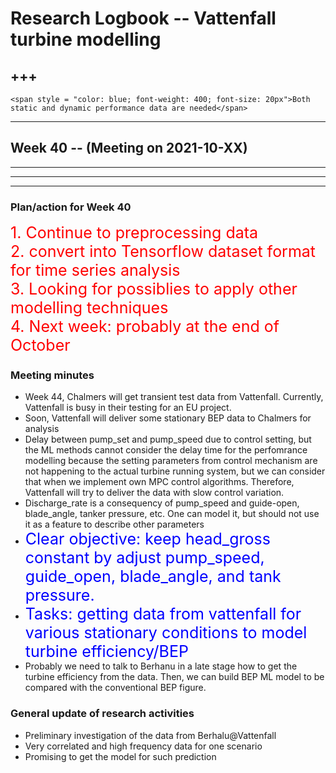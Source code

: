 # Research Logbook -- Vattenfall turbine modelling

+++
---


```{admonition}  <span style = "color: blue; font-weight: 600; font-size: 25px">Collecting test data</span>
<span style = "color: blue; font-weight: 400; font-size: 20px">Both static and dynamic performance data are needed</span>
```


***
## Week 40 -- (Meeting on 2021-10-XX)
---

***
---

### Plan/action for Week 40
<span style = "font-weight: 400; font-size: 25px; color: red">
  1. Continue to preprocessing data <br />
  2. convert into Tensorflow dataset format for time series analysis <br />
  3. Looking for possiblies to apply other modelling techniques <br />
  4. Next week: probably at the end of October <br />
</span>

### Meeting minutes
* Week 44, Chalmers will get transient test data from Vattenfall. Currently, Vattenfall is busy in their testing for an EU project.
* Soon, Vattenfall will deliver some stationary BEP data to Chalmers for analysis
* Delay between pump_set and pump_speed due to control setting, but the ML methods cannot consider the delay time for the perfomrance modelling because the setting parameters from control mechanism are not happening to the actual turbine running system, but we can consider that when we implement own MPC control algorithms. Therefore, Vattenfall will try to deliver the data with slow control variation.
* Discharge_rate is a consequency of pump_speed and guide-open, blade_angle, tanker pressure, etc. One can model it, but should not use it as a feature to describe other parameters
* <span style = "font-weight: 400; font-size: 25px; color: blue">Clear objective: keep head_gross constant by adjust pump_speed, guide_open, blade_angle, and tank pressure.</span>
* <span style = "font-weight: 400; font-size: 25px; color: blue">Tasks: getting data from vattenfall for various stationary conditions to model turbine efficiency/BEP</span>
* Probably we need to talk to Berhanu in a late stage how to get the turbine efficiency from the data. Then, we can build BEP ML model to be compared with the conventional BEP figure.



### General update of research activities

* Preliminary investigation of the data from Berhalu@Vattenfall
* Very correlated and high frequency data for one scenario
* Promising to get the model for such prediction
